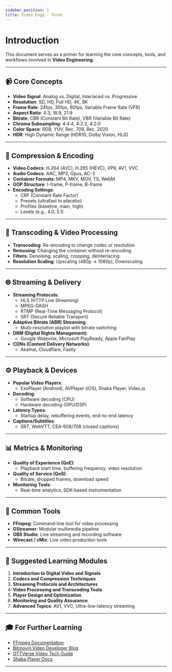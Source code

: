 ```yaml
---
sidebar_position: 1
title: Video Engg - Terms
---
```


# Introduction

This document serves as a primer for learning the core concepts, tools, and workflows involved in **Video Engineering**.

---

## 📹 Core Concepts

- **Video Signal**: Analog vs. Digital, Interlaced vs. Progressive
- **Resolution**: SD, HD, Full HD, 4K, 8K
- **Frame Rate**: 24fps, 30fps, 60fps, Variable Frame Rate (VFR)
- **Aspect Ratio**: 4:3, 16:9, 21:9
- **Bitrate**: CBR (Constant Bit Rate), VBR (Variable Bit Rate)
- **Chroma Subsampling**: 4:4:4, 4:2:2, 4:2:0
- **Color Space**: RGB, YUV, Rec. 709, Rec. 2020
- **HDR**: High Dynamic Range (HDR10, Dolby Vision, HLG)

---

## 🧪 Compression & Encoding

- **Video Codecs**: H.264 (AVC), H.265 (HEVC), VP9, AV1, VVC
- **Audio Codecs**: AAC, MP3, Opus, AC-3
- **Container Formats**: MP4, MKV, MOV, TS, WebM
- **GOP Structure**: I-frame, P-frame, B-frame
- **Encoding Settings**:
  - CRF (Constant Rate Factor)
  - Presets (ultrafast to placebo)
  - Profiles (baseline, main, high)
  - Levels (e.g., 4.0, 5.1)

---

## 🔁 Transcoding & Video Processing

- **Transcoding**: Re-encoding to change codec or resolution
- **Remuxing**: Changing the container without re-encoding
- **Filters**: Denoising, scaling, cropping, deinterlacing
- **Resolution Scaling**: Upscaling (480p → 1080p), Downscaling

---

## 🌐 Streaming & Delivery

- **Streaming Protocols**:
  - HLS (HTTP Live Streaming)
  - MPEG-DASH
  - RTMP (Real-Time Messaging Protocol)
  - SRT (Secure Reliable Transport)
- **Adaptive Bitrate (ABR) Streaming**:
  - Multi-resolution playlist with bitrate switching
- **DRM (Digital Rights Management)**:
  - Google Widevine, Microsoft PlayReady, Apple FairPlay
- **CDNs (Content Delivery Networks)**:
  - Akamai, Cloudflare, Fastly

---

## ⚙️ Playback & Devices

- **Popular Video Players**:
  - ExoPlayer (Android), AVPlayer (iOS), Shaka Player, Video.js
- **Decoding**:
  - Software decoding (CPU)
  - Hardware decoding (GPU/DSP)
- **Latency Types**:
  - Startup delay, rebuffering events, end-to-end latency
- **Captions/Subtitles**:
  - SRT, WebVTT, CEA-608/708 (closed captions)

---

## 📊 Metrics & Monitoring

- **Quality of Experience (QoE)**:
  - Playback start time, buffering frequency, video resolution
- **Quality of Service (QoS)**:
  - Bitrate, dropped frames, download speed
- **Monitoring Tools**:
  - Real-time analytics, SDK-based instrumentation

---

## 🧰 Common Tools

- **FFmpeg**: Command-line tool for video processing
- **GStreamer**: Modular multimedia pipeline
- **OBS Studio**: Live streaming and recording software
- **Wirecast / vMix**: Live video production tools

---

## 🧭 Suggested Learning Modules

1. **Introduction to Digital Video and Signals**
2. **Codecs and Compression Techniques**
3. **Streaming Protocols and Architectures**
4. **Video Processing and Transcoding Tools**
5. **Player Design and Optimization**
6. **Monitoring and Quality Assurance**
7. **Advanced Topics**: AV1, VVC, Ultra-low-latency streaming

---

## 🎓 For Further Learning

- [FFmpeg Documentation](https://ffmpeg.org/documentation.html)
- [Bitmovin Video Developer Blog](https://bitmovin.com/video-developer-blog/)
- [OTTVerse Video Tech Guide](https://ottverse.com/)
- [Shaka Player Docs](https://shaka-player-demo.appspot.com/docs/api/)

---
